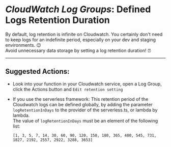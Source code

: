 # *CloudWatch Log Groups*: Defined Logs Retention Duration

By default, log retention is infinite on Cloudwatch. You certainly don't need to keep logs for an indefinite period, especially on your dev and staging environments. 😉  
Avoid unnecessary data storage by setting a log retention duration! ⏰

---

## Suggested Actions:

- Look into your function in your Cloudwatch service, open a Log Group, click the Actions button and `Edit retention setting`

- If you use the serverless framework:
  This retention period of the Cloudwatch logs can be defined globally, by adding the parameter `logRetentionInDays` to the provider of the serverless.ts, or lambda by lambda.  
  The value of `logRetentionInDays` must be an element of the following list: 
  ```
  [1, 3, 5, 7, 14, 30, 60, 90, 120, 150, 180, 365, 400, 545, 731, 1827, 2192, 2557, 2922, 3288, 3653]
  ```
